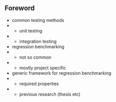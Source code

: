 ## Foreword
* common testing methods
* * unit testing
* * integration testing
* regression benchmarking
* * not so common
* * mostly project specific
* generic framework for regression benchmarking
* * required properties
* * previous research (thesis etc)
